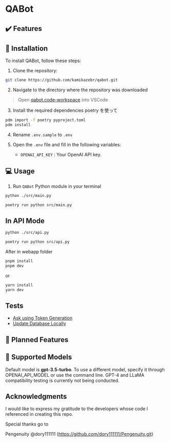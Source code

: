 # QABot

## ✔️ Features

## 🔧 Installation

To install QABot, follow these steps:

1. Clone the repository:

```bash
git clone https://github.com/kamikazebr/qabot.git
```

2. Navigate to the directory where the repository was downloaded

> Open [qabot.code-workspace](../../qabot.code-workspace) into VSCode

3. Install the required dependencies poetry を使って


```bash
pdm import -f poetry pyproject.toml
pdm install
```

4. Rename `.env.sample` to `.env`

5. Open the `.env` file and fill in the following variables:
   - `OPENAI_API_KEY` : Your OpenAI API key.

## 💻 Usage

1. Run `QABot` Python module in your terminal

```bash
python ./src/main.py
```

```bash
poetry run python src/main.py
```

## In API Mode

```bash
python ./src/api.py
```

```bash
poetry run python src/api.py
```

After in webapp folder

```bash
pnpm install
pnpm dev
```

or

```bash
yarn install
yarn dev
```

## Tests

- [Ask using Token Generation](packages/ml/src/tests/ray_remote_test.py)
- [Update Database Locally](packages/ml/src/tests/update_db_test.py)

## 🚀 Planned Features

## 🤖 Supported Models<a name="supported-models"></a>

Default model is **gpt-3.5-turbo**.
To use a different model, specify it through OPENAI_API_MODEL or use the command line.
GPT-4 and LLaMA compatibility testing is currently not being conducted.

## Acknowledgments

I would like to express my gratitude to the developers whose code I referenced in creating this repo.

Special thanks go to

Pengenuity @dory111111 (https://github.com/dory111111/Pengenuity.git)
